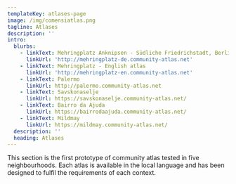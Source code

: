 ```yaml
---
templateKey: atlases-page
image: /img/comensiatlas.png
tagline: Atlases
description: ''
intro:
  blurbs:    
    - linkText: Mehringplatz Anknipsen - Südliche Friedrichstadt, Berlin
      linkUrl: 'http://mehringplatz-de.community-atlas.net'      
    - linkText: Mehringplatz - English atlas
      linkUrl: 'http://mehringplatz-en.community-atlas.net'      
    - linkText: Palermo
      linkUrl: http://palermo.community-atlas.net
    - linkText: Savskonaselje
      linkUrl: https://savskonaselje.community-atlas.net/
    - linkText: Bairro da Ajuda
      linkUrl: https://bairrodaajuda.community-atlas.net/
    - linkText: Mildmay
      linkUrl: https://mildmay.community-atlas.net/
  description: ''
  heading: Atlases
---
```

This section is the first prototype of community atlas tested in five neighbourhoods. Each atlas is available in the local language and has been designed to fulfil the requirements of each context.

